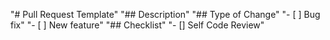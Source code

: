 "# Pull Request Template" 
"## Description" 
"## Type of Change" 
"- [ ] Bug fix" 
"- [ ] New feature" 
"## Checklist" 
"- [] Self Code Review"
